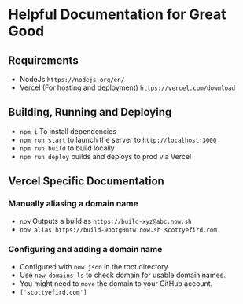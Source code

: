 # Helpful Documentation for Great Good

## Requirements

- NodeJs `https://nodejs.org/en/`
- Vercel (For hosting and deployment) `https://vercel.com/download`

## Building, Running and Deploying

- `npm i` To install dependencies
- `npm run start` to launch the server to `http://localhost:3000`
- `npm run build` to build locally
- `npm run deploy` builds and deploys to prod via Vercel

## Vercel Specific Documentation

### Manually aliasing a domain name

- `now` Outputs a build as `https://build-xyz@abc.now.sh`
- `now alias https://build-9botg0ntw.now.sh scottyefird.com`

### Configuring and adding a domain name

- Configured with `now.json` in the root directory
- Use `now domains ls` to check domain for usable domain names.
- You might need to `move` the domain to your GitHub account.
- `['scottyefird.com']`
